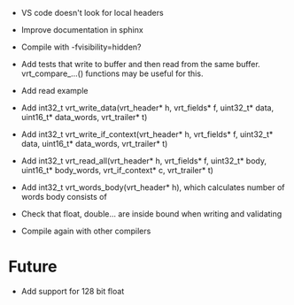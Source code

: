 * VS code doesn't look for local headers
* Improve documentation in sphinx
* Compile with -fvisibility=hidden?
* Add tests that write to buffer and then read from the same buffer. vrt_compare_...() functions may be useful for this.

* Add read example
* Add int32_t vrt_write_data(vrt_header* h, vrt_fields* f, uint32_t* data, uint16_t* data_words, vrt_trailer* t)
* Add int32_t vrt_write_if_context(vrt_header* h, vrt_fields* f, uint32_t* data, uint16_t* data_words, vrt_trailer* t)
* Add int32_t vrt_read_all(vrt_header* h, vrt_fields* f, uint32_t* body, uint16_t* body_words, vrt_if_context* c, vrt_trailer* t)
* Add int32_t vrt_words_body(vrt_header* h), which calculates number of words body consists of

* Check that float, double... are inside bound when writing and validating

* Compile again with other compilers

# Future
* Add support for 128 bit float

